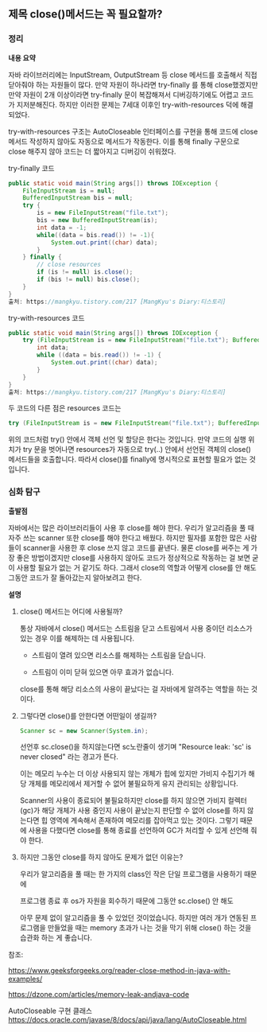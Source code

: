 ## 제목 close()메서드는 꼭 필요할까?

### 정리

**내용 요약**

자바 라이브러리에는 InputStream, OutputStream 등 close 메서드를 호출해서 직접 닫아줘야 하는 자원들이 많다. 만약 자원이 하나라면 try-finally 를 통해 close했겠지만 만약 자원이 2개 이상이라면 try-finally 문이 복잡해져서 디버깅하기에도 어렵고 코드가 지저분해진다. 하지만 이러한 문제는 7세대 이후인 try-with-resources 덕에 해결되었다.


try-with-resources 구조는 AutoCloseable 인터페이스를 구현을 통해 코드에 close 메서드 작성하지 않아도 자동으로 메서드가 작동한다. 이를 통해 finally 구문으로 close 해주지 않아 코드는 더 짧아지고 디버깅이 쉬워졌다.



try-finally 코드

```java
public static void main(String args[]) throws IOException {
    FileInputStream is = null;
    BufferedInputStream bis = null;
    try {
        is = new FileInputStream("file.txt");
        bis = new BufferedInputStream(is);
        int data = -1;
        while((data = bis.read()) != -1){
            System.out.print((char) data);
        }
    } finally {
        // close resources
        if (is != null) is.close();
        if (bis != null) bis.close();
    }
}
출처: https://mangkyu.tistory.com/217 [MangKyu's Diary:티스토리]
```

try-with-resources 코드

```java
public static void main(String args[]) throws IOException {
    try (FileInputStream is = new FileInputStream("file.txt"); BufferedInputStream bis = new BufferedInputStream(is)) {
        int data;
        while ((data = bis.read()) != -1) {
            System.out.print((char) data);
        }
    }
}
출처: https://mangkyu.tistory.com/217 [MangKyu's Diary:티스토리]
```



두 코드의 다른 점은 resources 코드는 
```java
try (FileInputStream is = new FileInputStream("file.txt"); BufferedInputStream bis = new BufferedInputStream(is))
```

위의 코드처럼 try() 안에서 객체 선언 및 할당은 한다는 것입니다. 만약 코드의 실행 위치가 try 문을 벗어나면 resources가 자동으로 try(..) 안에서 선언된 객체의 close() 메서드들을 호출합니다. 따라서 close()를 finally에 명시적으로 표현할 필요가 없는 것입니다.



### 심화 탐구

**출발점**

자바에서는 많은 라이브러리들이 사용 후 close를 해야 한다. 우리가 알고리즘을 풀 때 자주 쓰는 scanner 또한 close를 해야 한다고 배웠다. 하지만 필자를 포함한 많은 사람들이
scanner을 사용한 후 close 쓰지 않고 코드를 끝낸다.
물론 close를 써주는 게 가장 좋은 방법이겠지만 close를 사용하지 않아도 코드가 정상적으로 작동하는 걸 보면 굳이 사용할 필요가 없는 거 같기도 하다. 그래서 close의 역할과 어떻게 close를 안 해도 그동안 코드가 잘 돌아갔는지 알아보려고 한다.

**설명**

1. close() 메서드는 어디에 사용될까?

    ​통상 자바에서 close() 메서드는 스트림을 닫고 스트림에서 사용 중이던 리소스가 있는 경우 이를 해제하는 데 사용됩니다.

    - 스트림이 열려 있으면 리소스를 해제하는 스트림을 닫습니다.

    - 스트림이 이미 닫혀 있으면 아무 효과가 없습니다.

    close를 통해 해당 리소스의 사용이 끝났다는 걸 자바에게 알려주는 역할을 하는 것이다.

2. 그렇다면 close()를 안한다면 어떤일이 생길까?

   ```java
   Scanner sc = new Scanner(System.in); 
   ```

   선언후 sc.close()을 하지않는다면 sc노란줄이 생기며 "Resource leak: 'sc' is never closed" 라는 경고가 뜬다. 

   이는 메모리 누수는 더 이상 사용되지 않는 개체가 힙에 있지만 가비지 수집기가 해당 개체를 메모리에서 제거할 수 없어 불필요하게 유지 관리되는 상황입니다.

    Scanner의 사용이 종료되어 불필요하지만 close를 하지 않으면 가비지 컬렉터(gc)가
    해당 개체가 사용 중인지 사용이 끝났는지 판단할 수 없어 close를 하지 않는다면 힙 영역에 계속해서 존재하여 메모리를 잡아먹고 있는 것이다.
    그렇기 때문에 사용을 다했다면 close를 통해 종료를 선언하여 GC가 처리할 수 있게 선언해 줘야 한다.

   

3.  
    하지만 그동안 close를 하지 않아도     문제가 없던 이유는?

   우리가 알고리즘을 풀 때는 한 가지의 class인 작은 단일 프로그램을 사용하기 때문에

    프로그램 종료 후 os가 자원을 회수하기 때문에 그동안 sc.close() 안 해도

    아무 문제 없이 알고리즘을 풀 수 있었던 것이었습니다. 하지만 여러 개가 연동된 프로그램을 만들었을 때는 memory 초과가 나는 것을 막기 위해 close() 하는 것을 습관화 하는 게 좋습니다. 

참조:

https://www.geeksforgeeks.org/reader-close-method-in-java-with-examples/

https://dzone.com/articles/memory-leak-andjava-code

AutoCloseable 구현 클래스 https://docs.oracle.com/javase/8/docs/api/java/lang/AutoCloseable.html



